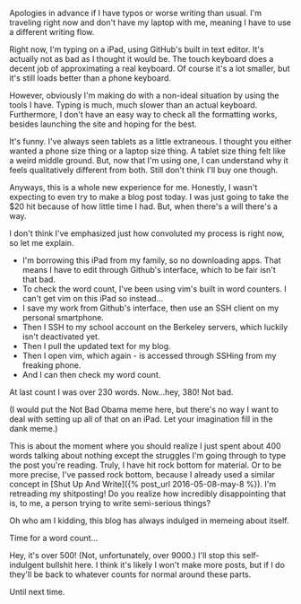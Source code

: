 Apologies in advance if I have typos or worse writing than usual.
I'm traveling right now and don't have my laptop with me, meaning I
have to use a different writing flow.

Right now, I'm typing on a iPad, using GitHub's built in text editor.
It's actually not as bad as I thought it would be. The touch keyboard
does a decent job of approximating a real keyboard. Of course it's a lot smaller, but it's still loads better than a phone keyboard.

However, obviously I'm making do with a non-ideal situation by using the tools I have. Typing is much, much slower than an actual keyboard. Furthermore, I don't have an easy way to check all the formatting works, besides launching the site and hoping for the best.

It's funny. I've always seen tablets as a little extraneous. I thought you either wanted a phone size thing or a laptop size thing. A tablet size thing felt like a weird middle ground. But, now that I'm using one, I can understand why it feels qualitatively different from both. Still don't think I'll buy one though.

Anyways, this is a whole new experience for me. Honestly, I wasn't expecting to even try to make a blog post today. I was just going to take the $20 hit because of how little time I had. But, when there's a will there's a way.

I don't think I've emphasized just how convoluted my process is right now, so let me explain.

* I'm borrowing this iPad from my family, so no downloading apps. That means I have to edit through Github's interface, which to be fair isn't that bad.
* To check the word count, I've been using vim's built in word counters. I can't get vim on this iPad so instead...
* I save my work from Github's interface, then use an SSH client on my personal smartphone.
* Then I SSH to my school account on the Berkeley servers, which luckily isn't deactivated yet.
* Then I pull the updated text for my blog.
* Then I open vim, which again - is accessed through SSHing from my freaking phone.
* And I can then check my word count.

At last count I was over 230 words. Now...hey, 380! Not bad.

(I would put the Not Bad Obama meme here, but there's no way I want to deal with setting up all of that on an iPad. Let your imagination fill in the dank meme.)

This is about the moment where you should realize I just spent about 400 words talking about nothing except the struggles
I'm going through to type the post you're reading. Truly, I have hit rock bottom for material. Or to be more precise, I've passed rock bottom, because I already used a similar concept in [Shut Up And Write]({% post_url 2016-05-08-may-8 %}). I'm retreading my shitposting! Do you realize how incredibly disappointing that is, to me, a person trying to write semi-serious things?

Oh who am I kidding, this blog has always indulged in memeing about itself.

Time for a word count...

Hey, it's over 500! (Not, unfortunately, over 9000.) I'll stop this self-indulgent bullshit here. I think it's likely I won't make more posts, but if I do they'll be back to whatever counts for normal around these parts.

Until next time.
